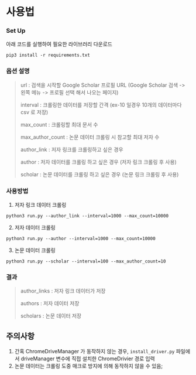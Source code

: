# 사용법

### Set Up

아래 코드를 실행하여 필요한 라이브러리 다운로드

```
pip3 install -r requirements.txt
```



### 옵션 설명

> url : 검색을 시작할 Google Scholar 프로필 URL (Google Scholar 검색 -> 왼쪽 메뉴 -> 프로필 선택 해서 나오는 페이지)
>
> interval : 크롤링한 데이터를 저장할 간격 (ex-10 일경우 10개의 데이터마다 csv 로 저장)
>
> max_count : 크롤링할 최대 문서 수
>
> max_author_count : 논문 데이터 크롤링 시 참고할 최대 저자 수
>
> author_link : 저자 링크를 크롤링하고 싶은 경우
>
> author : 저자 데이터를 크롤링 하고 싶은 경우 (저자 링크 크롤링 후 사용)
>
> scholar : 논문 데이터를 크롤링 하고 싶은 경우 (논문 링크 크롤링 후 사용)



### 사용방법

1. 저자 링크 데이터 크롤링

```
python3 run.py --author_link --interval=1000 --max_count=10000
```

2. 저자 데이터 크롤링

```
python3 run.py --author --interval=1000 --max_count=10000
```

3. 논문 데이터 크롤링

```
python3 run.py --scholar --interval=100 --max_author_count=10
```



### 결과

> author_links : 저자 링크 데이터가 저장
>
> authors : 저자 데이터 저장
>
> scholars : 논문 데이터 저장



## 주의사항

1. 간혹 ChromeDriveManager 가 동작하지 않는 경우, `install_driver.py` 파일에서 driveManager 변수에 직접 설치한 ChromeDrivier 경로 입력
2. 논문 데이터는 크롤링 도중 매크로 방지에 의해 동작하지 않을 수 있음;
